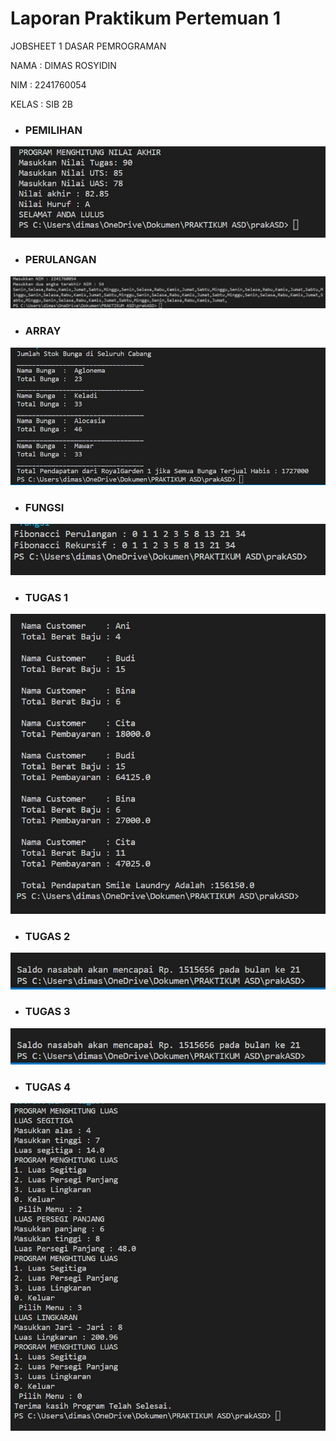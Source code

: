 # Laporan Praktikum Pertemuan 1
JOBSHEET 1 DASAR PEMROGRAMAN
 
NAMA  : DIMAS ROSYIDIN

NIM   : 2241760054  

KELAS : SIB 2B

* ### PEMILIHAN


<img src = "pemilihan.jpg">

* ### PERULANGAN


<img src = "perulangan.jpg">


* ### ARRAY
<img src = "array.jpg">


* ### FUNGSI

<img src = "fungsi.jpg">


* ### TUGAS 1
<img src = "tugas1.jpg">


* ### TUGAS 2
<img src = "tugas2.jpg">


* ### TUGAS 3 
<img src = "tugas2.jpg">

* ### TUGAS 4 
<img src = "tugas4.jpg">


